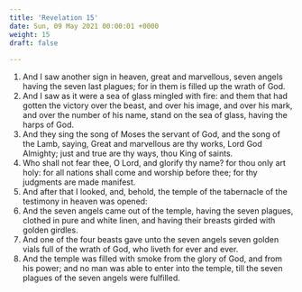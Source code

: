 ```yaml
---
title: 'Revelation 15'
date: Sun, 09 May 2021 00:00:01 +0000
weight: 15
draft: false
  
---
```


1. And I saw another sign in heaven, great and marvellous, seven angels having the seven last plagues; for in them is filled up the wrath of God.
2. And I saw as it were a sea of glass mingled with fire: and them that had gotten the victory over the beast, and over his image, and over his mark, and over the number of his name, stand on the sea of glass, having the harps of God.
3. And they sing the song of Moses the servant of God, and the song of the Lamb, saying, Great and marvellous are thy works, Lord God Almighty; just and true are thy ways, thou King of saints.
4. Who shall not fear thee, O Lord, and glorify thy name? for thou only art holy: for all nations shall come and worship before thee; for thy judgments are made manifest.
5. And after that I looked, and, behold, the temple of the tabernacle of the testimony in heaven was opened:
6. And the seven angels came out of the temple, having the seven plagues, clothed in pure and white linen, and having their breasts girded with golden girdles.
7. And one of the four beasts gave unto the seven angels seven golden vials full of the wrath of God, who liveth for ever and ever.
8. And the temple was filled with smoke from the glory of God, and from his power; and no man was able to enter into the temple, till the seven plagues of the seven angels were fulfilled.
